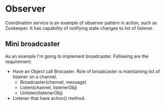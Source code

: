 # Observer
Coordination service is an example of observer pattern in action, such as Zookeeper. It has capability of notifying state changes to list of listener.

## Mini broadcaster
As an example I'm going to implement broadcaster. Following are the requirement:
- Have an Object call Brocaster. Role of broadcaster is maintaining list of listener on a channel.
  - Broadcaster(channel, message)
  - Listen(channel, listenerObj)
  - Unlisten(listenerObj)
- Listener that have action() method.

